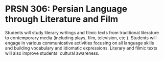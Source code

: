 # PRSN 306: Persian Language through Literature and Film

Students will study literary writings and filmic texts from traditional literature to contemporary media (including plays, film, television, etc.). Students will engage in various communicative activities focusing on all language skills and building vocabulary and idiomatic expressions. Literary and filmic texts will also improve students' cultural awareness.